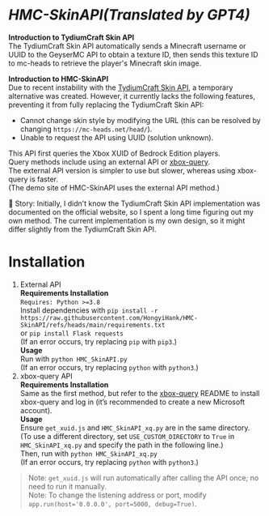 
# *HMC-SkinAPI(Translated by GPT4)*
**Introduction to TydiumCraft Skin API**<br>
The TydiumCraft Skin API automatically sends a Minecraft username or UUID to the GeyserMC API to obtain a texture ID, then sends this texture ID to mc-heads to retrieve the player's Minecraft skin image.

**Introduction to HMC-SkinAPI**<br>
Due to recent instability with the [TydiumCraft Skin API](https://tydiumcraft.net/docs/skinapi), a temporary alternative was created. However, it currently lacks the following features, preventing it from fully replacing the TydiumCraft Skin API:<br>

- Cannot change skin style by modifying the URL (this can be resolved by changing `https://mc-heads.net/head/`).<br>
- Unable to request the API using UUID (solution unknown).<br>

This API first queries the Xbox XUID of Bedrock Edition players.<br>
Query methods include using an external API or [xbox-query](https://github.com/XiYang6666/xbox-query).<br>
The external API version is simpler to use but slower, whereas using xbox-query is faster.<br>
(The demo site of HMC-SkinAPI uses the external API method.)

📕 Story: Initially, I didn’t know the TydiumCraft Skin API implementation was documented on the official website, so I spent a long time figuring out my own method. The current implementation is my own design, so it might differ slightly from the TydiumCraft Skin API.
# Installation

1. External API<br>
   **Requirements Installation**<br>
   `Requires: Python >=3.8`<br>
   Install dependencies with `pip install -r https://raw.githubusercontent.com/HongyiHank/HMC-SkinAPI/refs/heads/main/requirements.txt`<br>
   or `pip install Flask requests`<br>
   (If an error occurs, try replacing `pip` with `pip3`.)<br>
   **Usage**<br>
   Run with `python HMC_SkinAPI.py`<br>
   (If an error occurs, try replacing `python` with `python3`.)<br>
2. xbox-query API<br>
   **Requirements Installation**<br>
   Same as the first method, but refer to the [xbox-query](https://github.com/XiYang6666/xbox-query) README to install xbox-query and log in (it’s recommended to create a new Microsoft account).<br>
   **Usage**<br>
   Ensure `get_xuid.js` and `HMC_SkinAPI_xq.py` are in the same directory.<br>
   (To use a different directory, set `USE_CUSTOM_DIRECTORY` to `True` in `HMC_SkinAPI_xq.py` and specify the path in the following line.)<br>
   Then, run with `python HMC_SkinAPI_xq.py`<br>
   (If an error occurs, try replacing `python` with `python3`.)<br>

> Note: `get_xuid.js` will run automatically after calling the API once; no need to run it manually.<br>
> Note: To change the listening address or port, modify `app.run(host='0.0.0.0', port=5000, debug=True)`.
